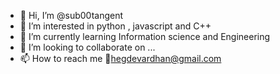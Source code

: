 - 👋 Hi, I’m @sub00tangent
- 👀 I’m interested in python , javascript and C++
- 🌱 I’m currently learning Information science and Engineering
- 💞️ I’m looking to collaborate on ...
- 📫 How to reach me 📧hegdevardhan@gmail.com 

<!---
sub00tangent/sub00tangent is a ✨ special ✨ repository because its `README.md` (this file) appears on your GitHub profile.
You can click the Preview link to take a look at your changes.
--->
